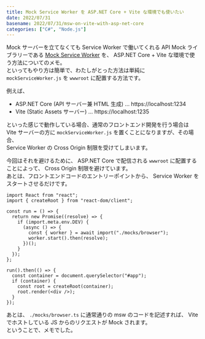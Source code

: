 ```yaml
---
title: Mock Service Worker を ASP.NET Core + Vite な環境でも使いたい
date: 2022/07/31
basename: 2022/07/31/msw-on-vite-with-asp-net-core
categories: ["C#", "Node.js"]
---
```


Mock サーバーを立てなくても Service Worker で働いてくれる API Mock ライブラリーである [Mock Service Worker](https://mswjs.io/) を、 ASP.NET Core + Vite な環境で使う方法についてのメモ。  
といってもやり方は簡単で、わたしがとった方法は単純に `mockServiceWorker.js` を `wwwroot` に配置する方法です。

例えば、

- ASP.NET Core (API サーバー兼 HTML 生成) ... https://localhost:1234
- Vite (Static Assets サーバー) ... https://localhost:1235

といった感じで動作している場合、通常のフロントエンド開発を行う場合は Vite サーバーの方に `mockServiceWorker.js` を置くことになりますが、その場合、  
Service Worker の Cross Origin 制限を受けてしまいます。

今回はそれを避けるために、 ASP.NET Core で配信される `wwwroot` に配置することによって、 Cross Origin 制限を避けています。  
あとは、フロントエンドコードのエントリーポイントから、 Service Worker をスタートさせるだけです。

```tsx
import React from "react";
import { createRoot } from "react-dom/client";

const run = () => {
  return new Promise((resolve) => {
    if (import.meta.env.DEV) {
      (async () => {
        const { worker } = await import("./mocks/browser");
        worker.start().then(resolve);
      })();
    }
  });
};

run().then(() => {
  const container = document.querySelector("#app");
  if (container) {
    const root = createRoot(container);
    root.render(<div />);
  }
});
```

あとは、 `./mocks/browser.ts` に通常通りの msw のコードを記述すれば、 Vite でホストしている JS からのリクエストが Mock されます。  
ということで、メモでした。
